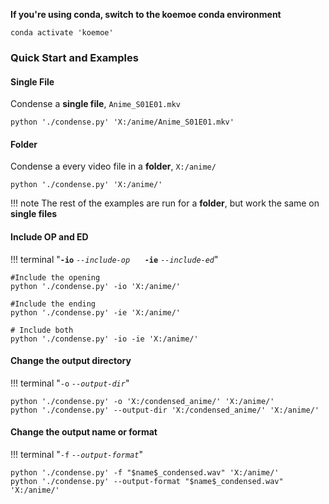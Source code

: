 **If you're using conda, switch to the koemoe conda environment**
``` { .bash .copy }
conda activate 'koemoe'
```
### Quick Start and Examples
#### Single File
Condense a **single file**, `Anime_S01E01.mkv`
``` { .bash .copy }
python './condense.py' 'X:/anime/Anime_S01E01.mkv'
```
#### Folder
Condense a every video file in a **folder**, `X:/anime/`
  
``` { .bash .copy }
python './condense.py' 'X:/anime/'
```

!!! note
    The rest of the examples are run for a **folder**, but work the same on **single files**

#### Include OP and ED
!!! terminal "**`-io`** _`--include-op`_ &nbsp;&nbsp;&nbsp;&nbsp; **`-ie`** _`--include-ed`_"
``` { .bash .copy }
#Include the opening
python './condense.py' -io 'X:/anime/'

#Include the ending
python './condense.py' -ie 'X:/anime/'

# Include both
python './condense.py' -io -ie 'X:/anime/'
```

#### Change the output directory
!!! terminal "`-o` _`--output-dir`_"

``` { .bash .copy }
python './condense.py' -o 'X:/condensed_anime/' 'X:/anime/'
python './condense.py' --output-dir 'X:/condensed_anime/' 'X:/anime/'
```

#### Change the output name or format
!!! terminal "`-f` _`--output-format`_"

``` { .bash .copy }
python './condense.py' -f "$name$_condensed.wav" 'X:/anime/'
python './condense.py' --output-format "$name$_condensed.wav" 'X:/anime/'
```

